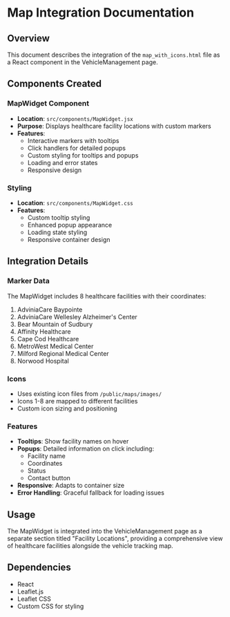 # Map Integration Documentation

## Overview
This document describes the integration of the `map_with_icons.html` file as a React component in the VehicleManagement page.

## Components Created

### MapWidget Component
- **Location**: `src/components/MapWidget.jsx`
- **Purpose**: Displays healthcare facility locations with custom markers
- **Features**:
  - Interactive markers with tooltips
  - Click handlers for detailed popups
  - Custom styling for tooltips and popups
  - Loading and error states
  - Responsive design

### Styling
- **Location**: `src/components/MapWidget.css`
- **Features**:
  - Custom tooltip styling
  - Enhanced popup appearance
  - Loading state styling
  - Responsive container design

## Integration Details

### Marker Data
The MapWidget includes 8 healthcare facilities with their coordinates:
1. AdviniaCare Baypointe
2. AdviniaCare Wellesley Alzheimer's Center
3. Bear Mountain of Sudbury
4. Affinity Healthcare
5. Cape Cod Healthcare
6. MetroWest Medical Center
7. Milford Regional Medical Center
8. Norwood Hospital

### Icons
- Uses existing icon files from `/public/maps/images/`
- Icons 1-8 are mapped to different facilities
- Custom icon sizing and positioning

### Features
- **Tooltips**: Show facility names on hover
- **Popups**: Detailed information on click including:
  - Facility name
  - Coordinates
  - Status
  - Contact button
- **Responsive**: Adapts to container size
- **Error Handling**: Graceful fallback for loading issues

## Usage
The MapWidget is integrated into the VehicleManagement page as a separate section titled "Facility Locations", providing a comprehensive view of healthcare facilities alongside the vehicle tracking map.

## Dependencies
- React
- Leaflet.js
- Leaflet CSS
- Custom CSS for styling
